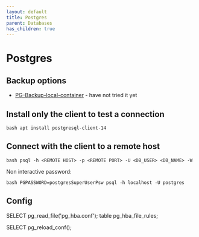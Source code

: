 ```yaml
---
layout: default
title: Postgres
parent: Databases
has_children: true
---
```


# Postgres

## Backup options

* [PG-Backup-local-container](https://github.com/prodrigestivill/docker-postgres-backup-local) - have not tried it yet


## Install only the client to test a connection

```bash apt install postgresql-client-14```


## Connect with the client to a remote host

```bash psql -h <REMOTE HOST> -p <REMOTE PORT> -U <DB_USER> <DB_NAME> -W```

Non interactive password:

```bash PGPASSWORD=postgresSuperUserPsw psql -h localhost -U postgres```


## Config

SELECT pg_read_file('pg_hba.conf');
table pg_hba_file_rules;


SELECT pg_reload_conf();

